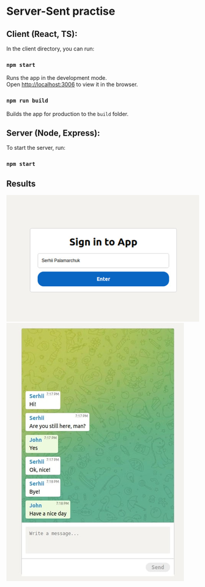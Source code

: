 # Server-Sent practise
## Client (React, TS):
In the client directory, you can run:

### `npm start`
Runs the app in the development mode.\
Open [http://localhost:3006](http://localhost:3006) to view it in the browser.

### `npm run build`
Builds the app for production to the `build` folder.

## Server (Node, Express):
To start the server, run:
### `npm start`

## Results
![photo_1.jpg](client%2Fpublic%2Fphoto_1.jpg)
![photo_2.jpg](client%2Fpublic%2Fphoto_2.jpg)
